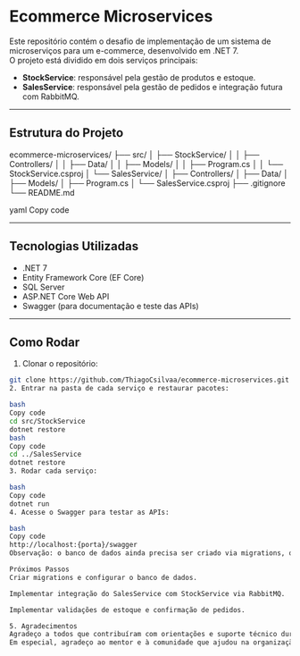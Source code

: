 # Ecommerce Microservices

Este repositório contém o desafio de implementação de um sistema de microserviços para um e-commerce, desenvolvido em .NET 7.  
O projeto está dividido em dois serviços principais:

- **StockService**: responsável pela gestão de produtos e estoque.
- **SalesService**: responsável pela gestão de pedidos e integração futura com RabbitMQ.

---

## Estrutura do Projeto

ecommerce-microservices/
├── src/
│ ├── StockService/
│ │ ├── Controllers/
│ │ ├── Data/
│ │ ├── Models/
│ │ ├── Program.cs
│ │ └── StockService.csproj
│ └── SalesService/
│ ├── Controllers/
│ ├── Data/
│ ├── Models/
│ ├── Program.cs
│ └── SalesService.csproj
├── .gitignore
└── README.md

yaml
Copy code

---

## Tecnologias Utilizadas

- .NET 7
- Entity Framework Core (EF Core)
- SQL Server
- ASP.NET Core Web API
- Swagger (para documentação e teste das APIs)

---

## Como Rodar

1. Clonar o repositório:

```bash
git clone https://github.com/ThiagoCsilvaa/ecommerce-microservices.git
2. Entrar na pasta de cada serviço e restaurar pacotes:

bash
Copy code
cd src/StockService
dotnet restore
bash
Copy code
cd ../SalesService
dotnet restore
3. Rodar cada serviço:

bash
Copy code
dotnet run
4. Acesse o Swagger para testar as APIs:

bash
Copy code
http://localhost:{porta}/swagger
Observação: o banco de dados ainda precisa ser criado via migrations, quando você estiver pronto para persistir dados.

Próximos Passos
Criar migrations e configurar o banco de dados.

Implementar integração do SalesService com StockService via RabbitMQ.

Implementar validações de estoque e confirmação de pedidos.

5. Agradecimentos
Agradeço a todos que contribuíram com orientações e suporte técnico durante o desenvolvimento deste desafio.
Em especial, agradeço ao mentor e à comunidade que ajudou na organização do projeto e resolução de erros iniciais.
